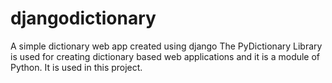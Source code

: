 # djangodictionary
A simple dictionary web app created using django
The PyDictionary Library is used for creating dictionary based web applications and it is a module of Python.
It is used in this project.

